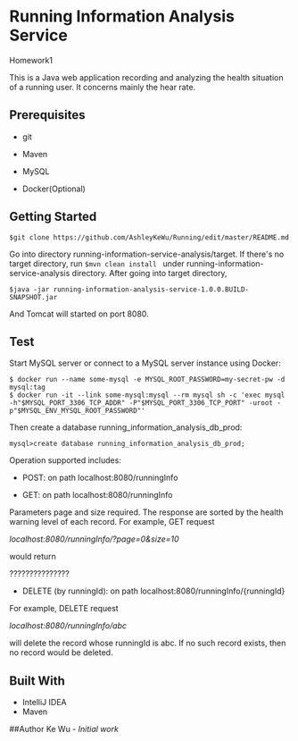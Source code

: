 # Running Information Analysis Service

Homework1

This is a Java web application recording and analyzing the health situation of a running user. It concerns mainly the hear rate.

## Prerequisites

+ git

+ Maven

+ MySQL

+ Docker(Optional)

## Getting Started

    $git clone https://github.com/AshleyKeWu/Running/edit/master/README.md

Go into directory running-information-service-analysis/target. If there's no target directory, run ``$mvn clean install `` under running-information-service-analysis directory. After going into target directory, 

    $java -jar running-information-analysis-service-1.0.0.BUILD-SNAPSHOT.jar
    
And Tomcat will started on port 8080.

## Test

Start MySQL server or connect to a MySQL server instance using Docker:

    $ docker run --name some-mysql -e MYSQL_ROOT_PASSWORD=my-secret-pw -d mysql:tag
    $ docker run -it --link some-mysql:mysql --rm mysql sh -c 'exec mysql -h"$MYSQL_PORT_3306_TCP_ADDR" -P"$MYSQL_PORT_3306_TCP_PORT" -uroot -p"$MYSQL_ENV_MYSQL_ROOT_PASSWORD"'
    
Then create a database running_information_analysis_db_prod:

    mysql>create database running_information_analysis_db_prod;

Operation supported includes:

+ POST: on path localhost:8080/runningInfo

+ GET: on path localhost:8080/runningInfo

Parameters page and size required. The response are sorted by the health warning level of each record. For example, GET request

*localhost:8080/runningInfo/?page=0&size=10*

would return 

???????????????

+ DELETE (by runningId): on path localhost:8080/runningInfo/{runningId}

For example, DELETE request 

*localhost:8080/runningInfo/abc*

will delete the record whose runningId is abc. If no such record exists, then no record would be deleted.

## Built With
+ IntelliJ IDEA
+ Maven

##Author
Ke Wu - *Initial work*



